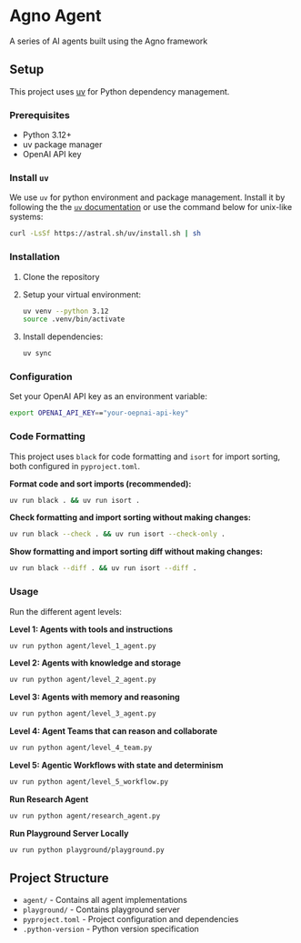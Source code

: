 # Agno Agent

A series of AI agents built using the Agno framework

## Setup

This project uses [uv](https://docs.astral.sh/uv/) for Python dependency management.

### Prerequisites

- Python 3.12+
- uv package manager
- OpenAI API key

### Install `uv`

We use `uv` for python environment and package management. Install it by following the the [`uv` documentation](https://docs.astral.sh/uv/#getting-started) or use the command below for unix-like systems:

```sh
curl -LsSf https://astral.sh/uv/install.sh | sh
```

### Installation

1. Clone the repository

2. Setup your virtual environment:
   ```bash
   uv venv --python 3.12
   source .venv/bin/activate
   ```

3. Install dependencies:
   ```bash
   uv sync
   ```

### Configuration

Set your OpenAI API key as an environment variable:

```bash
export OPENAI_API_KEY=="your-oepnai-api-key"
```

### Code Formatting

This project uses `black` for code formatting and `isort` for import sorting, both configured in `pyproject.toml`.

**Format code and sort imports (recommended):**
```bash
uv run black . && uv run isort .
```

**Check formatting and import sorting without making changes:**
```bash
uv run black --check . && uv run isort --check-only .
```

**Show formatting and import sorting diff without making changes:**
```bash
uv run black --diff . && uv run isort --diff .
```

### Usage

Run the different agent levels:

**Level 1: Agents with tools and instructions**
```bash
uv run python agent/level_1_agent.py
```

**Level 2: Agents with knowledge and storage**
```bash
uv run python agent/level_2_agent.py
```

**Level 3: Agents with memory and reasoning**
```bash
uv run python agent/level_3_agent.py
```

**Level 4: Agent Teams that can reason and collaborate**
```bash
uv run python agent/level_4_team.py
```

**Level 5: Agentic Workflows with state and determinism**
```bash
uv run python agent/level_5_workflow.py
```

**Run Research Agent**
```bash
uv run python agent/research_agent.py
```

**Run Playground Server Locally**
```bash
uv run python playground/playground.py
```

## Project Structure

- `agent/` - Contains all agent implementations
- `playground/` - Contains playground server
- `pyproject.toml` - Project configuration and dependencies
- `.python-version` - Python version specification 